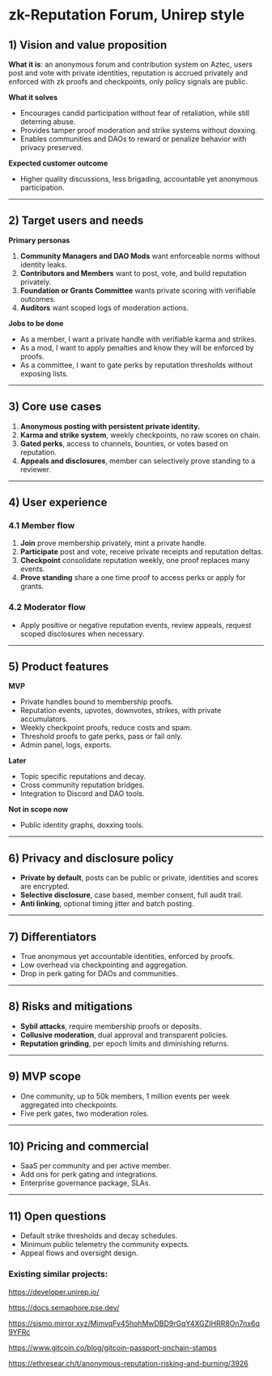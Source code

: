 # zk-Reputation Forum, Unirep style

## 1) Vision and value proposition

**What it is**: an anonymous forum and contribution system on Aztec, users post and vote with private identities, reputation is accrued privately and enforced with zk proofs and checkpoints, only policy signals are public.

**What it solves**

- Encourages candid participation without fear of retaliation, while still deterring abuse.
- Provides tamper proof moderation and strike systems without doxxing.
- Enables communities and DAOs to reward or penalize behavior with privacy preserved.

**Expected customer outcome**

- Higher quality discussions, less brigading, accountable yet anonymous participation.

---

## 2) Target users and needs

**Primary personas**

1. **Community Managers and DAO Mods** want enforceable norms without identity leaks.
2. **Contributors and Members** want to post, vote, and build reputation privately.
3. **Foundation or Grants Committee** wants private scoring with verifiable outcomes.
4. **Auditors** want scoped logs of moderation actions.

**Jobs to be done**

- As a member, I want a private handle with verifiable karma and strikes.
- As a mod, I want to apply penalties and know they will be enforced by proofs.
- As a committee, I want to gate perks by reputation thresholds without exposing lists.

---

## 3) Core use cases

1. **Anonymous posting with persistent private identity.**
2. **Karma and strike system**, weekly checkpoints, no raw scores on chain.
3. **Gated perks**, access to channels, bounties, or votes based on reputation.
4. **Appeals and disclosures**, member can selectively prove standing to a reviewer.

---

## 4) User experience

### 4.1 Member flow

1. **Join** prove membership privately, mint a private handle.
2. **Participate** post and vote, receive private receipts and reputation deltas.
3. **Checkpoint** consolidate reputation weekly, one proof replaces many events.
4. **Prove standing** share a one time proof to access perks or apply for grants.

### 4.2 Moderator flow

- Apply positive or negative reputation events, review appeals, request scoped disclosures when necessary.

---

## 5) Product features

**MVP**

- Private handles bound to membership proofs.
- Reputation events, upvotes, downvotes, strikes, with private accumulators.
- Weekly checkpoint proofs, reduce costs and spam.
- Threshold proofs to gate perks, pass or fail only.
- Admin panel, logs, exports.

**Later**

- Topic specific reputations and decay.
- Cross community reputation bridges.
- Integration to Discord and DAO tools.

**Not in scope now**

- Public identity graphs, doxxing tools.

---

## 6) Privacy and disclosure policy

- **Private by default**, posts can be public or private, identities and scores are encrypted.
- **Selective disclosure**, case based, member consent, full audit trail.
- **Anti linking**, optional timing jitter and batch posting.

---

## 7) Differentiators

- True anonymous yet accountable identities, enforced by proofs.
- Low overhead via checkpointing and aggregation.
- Drop in perk gating for DAOs and communities.

---

## 8) Risks and mitigations

- **Sybil attacks**, require membership proofs or deposits.
- **Collusive moderation**, dual approval and transparent policies.
- **Reputation grinding**, per epoch limits and diminishing returns.

---

## 9) MVP scope

- One community, up to 50k members, 1 million events per week aggregated into checkpoints.
- Five perk gates, two moderation roles.

---

## 10) Pricing and commercial

- SaaS per community and per active member.
- Add ons for perk gating and integrations.
- Enterprise governance package, SLAs.

---

## 11) Open questions

- Default strike thresholds and decay schedules.
- Minimum public telemetry the community expects.
- Appeal flows and oversight design.

### **Existing similar projects:**

https://developer.unirep.io/

https://docs.semaphore.pse.dev/

https://sismo.mirror.xyz/MimvqFv45hohMwDBD9rGqY4XGZIHRR8On7nx6q9YFRc

https://www.gitcoin.co/blog/gitcoin-passport-onchain-stamps

https://ethresear.ch/t/anonymous-reputation-risking-and-burning/3926